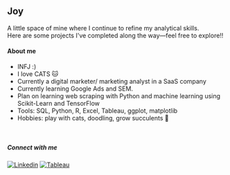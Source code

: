 ## Joy

A little space of mine where I continue to refine my analytical skills. <br>
Here are some projects I've completed along the way—feel free to explore!!

#### About me
* INFJ :)
* I love CATS 🐱
* Currently a digital marketer/ marketing analyst in a SaaS company
* Currently learning Google Ads and SEM.
* Plan on learning web scraping with Python and machine learning using Scikit-Learn and TensorFlow
* Tools: SQL, Python, R, Excel, Tableau, ggplot, matplotlib
* Hobbies: play with cats, doodling, grow succulents 🌵

<br>

##### Connect with me
[![Linkedin](https://img.shields.io/badge/-JoyCheng-blue?style=for-the-badge&logo=Linkedin&logoColor=white&link=https://www.linkedin.com/in/joyccheng/)](https://www.linkedin.com/in/joyccheng/)
[![Tableau](https://img.shields.io/badge/-Joy's_Tableau-E97627?style=for-the-badge&logo=Tableau&logoColor=white&link=https://public.tableau.com/app/profile/joy.cheng/vizzes)](https://public.tableau.com/app/profile/joy.cheng/vizzes)

<!--
**joyccheng/joyccheng** is a ✨ _special_ ✨ repository because its `README.md` (this file) appears on your GitHub profile.
-->
